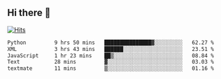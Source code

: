 ## Hi there 👋

<!--
**alihaqberdi/alihaqberdi** is a ✨ _special_ ✨ repository because its `README.md` (this file) appears on your GitHub profile.

Here are some ideas to get you started:

- 🔭 I’m currently working on ...
- 🌱 I’m currently learning ...
- 👯 I’m looking to collaborate on ...
- 🤔 I’m looking for help with ...
- 💬 Ask me about ...
- 📫 How to reach me: ...
- 😄 Pronouns: ...
- ⚡ Fun fact: ...
-->

[![Hits](https://hits.sh/github.com/alihaqberdi.svg)](https://hits.sh/github.com/alihaqberdi/)

<!--START_SECTION:waka-->

```txt
Python         9 hrs 50 mins   ███████████████▓░░░░░░░░░   62.27 %
XML            3 hrs 43 mins   ██████░░░░░░░░░░░░░░░░░░░   23.51 %
JavaScript     1 hr 23 mins    ██▒░░░░░░░░░░░░░░░░░░░░░░   08.84 %
Text           28 mins         ▓░░░░░░░░░░░░░░░░░░░░░░░░   03.03 %
textmate       11 mins         ▒░░░░░░░░░░░░░░░░░░░░░░░░   01.16 %
```

<!--END_SECTION:waka-->
